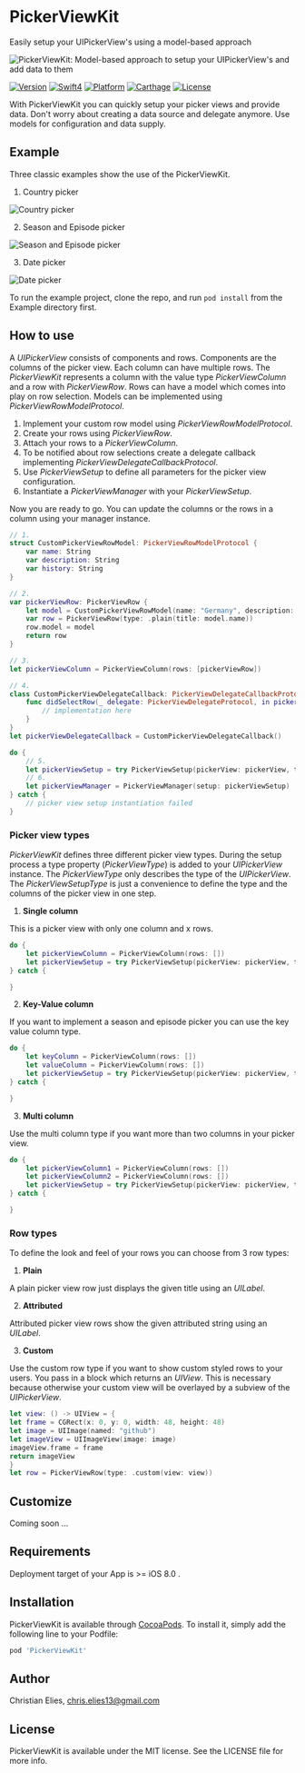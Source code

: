 # PickerViewKit

Easily setup your UIPickerView's using a model-based approach

![PickerViewKit: Model-based approach to setup your UIPickerView's and add data to them](https://github.com/crelies/PickerViewKit/blob/develop/docs/picker.png)

[![Version](https://img.shields.io/badge/version-Coming_soon-green.svg?longCache=true&style=flat-square)](http://cocoapods.org/pods/PickerViewKit)
[![Swift4](https://img.shields.io/badge/swift4-compatible-orange.svg?longCache=true&style=flat-square)](https://developer.apple.com/swift)
[![Platform](https://img.shields.io/badge/platform-iOS-lightgrey.svg?longCache=true&style=flat-square)](https://www.apple.com/de/ios)
[![Carthage](https://img.shields.io/badge/carthage-compatible-green.svg?longCache=true&style=flat-square)](https://github.com/Carthage/Carthage)
[![License](https://img.shields.io/badge/license-MIT-lightgrey.svg?longCache=true&style=flat-square)](https://en.wikipedia.org/wiki/MIT_License)

With PickerViewKit you can quickly setup your picker views and provide data. Don't worry about creating a data source and delegate anymore. Use models for configuration and data supply.

## Example

Three classic examples show the use of the PickerViewKit.

1. Country picker

![Country picker](https://github.com/crelies/PickerViewKit/blob/develop/docs/country%20picker.gif)

2. Season and Episode picker

![Season and Episode picker](https://github.com/crelies/PickerViewKit/blob/develop/docs/season%20picker.gif)

3. Date picker

![Date picker](https://github.com/crelies/PickerViewKit/blob/develop/docs/date%20picker.gif)

To run the example project, clone the repo, and run `pod install` from the Example directory first.

## How to use

A *UIPickerView* consists of components and rows. Components are the columns of the picker view. Each column can have multiple rows.
The *PickerViewKit* represents a column with the value type *PickerViewColumn* and a row with *PickerViewRow*.
Rows can have a model which comes into play on row selection. Models can be implemented using *PickerViewRowModelProtocol*.

1. Implement your custom row model using *PickerViewRowModelProtocol*.
2. Create your rows using *PickerViewRow*.
3. Attach your rows to a *PickerViewColumn*.
4. To be notified about row selections create a delegate callback implementing *PickerViewDelegateCallbackProtocol*.
5. Use *PickerViewSetup* to define all parameters for the picker view configuration.
6. Instantiate a *PickerViewManager* with your *PickerViewSetup*.

Now you are ready to go. You can update the columns or the rows in a column using your manager instance.

```swift
// 1.
struct CustomPickerViewRowModel: PickerViewRowModelProtocol {
	var name: String
	var description: String
	var history: String
}

// 2.
var pickerViewRow: PickerViewRow {
	let model = CustomPickerViewRowModel(name: "Germany", description: "The Republic of Germany", history: "Germany has a long history ...")
	var row = PickerViewRow(type: .plain(title: model.name))
	row.model = model
	return row
}

// 3.
let pickerViewColumn = PickerViewColumn(rows: [pickerViewRow])

// 4.
class CustomPickerViewDelegateCallback: PickerViewDelegateCallbackProtocol {
	func didSelectRow(_ delegate: PickerViewDelegateProtocol, in pickerView: UIPickerView, row: PickerViewRowProtocol, rowModels: [PickerViewRowModelProtocol]?) {
		// implementation here
	}
}
let pickerViewDelegateCallback = CustomPickerViewDelegateCallback()

do {
	// 5.
	let pickerViewSetup = try PickerViewSetup(pickerView: pickerView, type: .single(column: pickerViewColumn), callback: pickerViewDelegateCallback)
	// 6.
	let pickerViewManager = PickerViewManager(setup: pickerViewSetup)
} catch {
	// picker view setup instantiation failed
}
```

### Picker view types ###

*PickerViewKit* defines three different picker view types. During the setup process a type property (*PickerViewType*) is added to your *UIPickerView* instance.
The *PickerViewType* only describes the type of the *UIPickerView*.
The *PickerViewSetupType* is just a convenience to define the type and the columns of the picker view in one step.

1. **Single column**

This is a picker view with only one column and x rows.

```swift
do {
	let pickerViewColumn = PickerViewColumn(rows: [])
	let pickerViewSetup = try PickerViewSetup(pickerView: pickerView, type: .single(column: pickerViewColumn))
} catch {

}
```

2. **Key-Value column**

If you want to implement a season and episode picker you can use the key value column type.

```swift
do {
	let keyColumn = PickerViewColumn(rows: [])
	let valueColumn = PickerViewColumn(rows: [])
	let pickerViewSetup = try PickerViewSetup(pickerView: pickerView, type: .keyValue(columns: [keyColumn, valueColumn]))
} catch {

}
```

3. **Multi column**

Use the multi column type if you want more than two columns in your picker view.

```swift
do {
	let pickerViewColumn1 = PickerViewColumn(rows: [])
	let pickerViewColumn2 = PickerViewColumn(rows: [])
	let pickerViewSetup = try PickerViewSetup(pickerView: pickerView, type: .multi(columns: [pickerViewColumn1, pickerViewColumn2]))
} catch {

}
```

### Row types ###

To define the look and feel of your rows you can choose from 3 row types:

1. **Plain**

A plain picker view row just displays the given title using an *UILabel*.

2. **Attributed**

Attributed picker view rows show the given attributed string using an *UILabel*.

3. **Custom**

Use the custom row type if you want to show custom styled rows to your users.
You pass in a block which returns an *UIView*. This is necessary because otherwise your custom view will be overlayed by a subview of the *UIPickerView*.

```swift
let view: () -> UIView = {
let frame = CGRect(x: 0, y: 0, width: 48, height: 48)
let image = UIImage(named: "github")
let imageView = UIImageView(image: image)
imageView.frame = frame
return imageView
}
let row = PickerViewRow(type: .custom(view: view))
```

## Customize

Coming soon ...

## Requirements

Deployment target of your App is >= iOS 8.0 .

## Installation

PickerViewKit is available through [CocoaPods](http://cocoapods.org). To install
it, simply add the following line to your Podfile:

```ruby
pod 'PickerViewKit'
```

## Author

Christian Elies, chris.elies13@gmail.com

## License

PickerViewKit is available under the MIT license. See the LICENSE file for more info.
